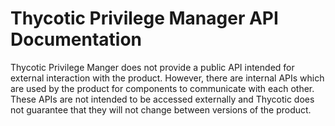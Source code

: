 [title]: # (Privilege Manager API)
[tags]: # (API,internal)
[priority]: # (30000)
# Thycotic Privilege Manager API Documentation

Thycotic Privilege Manger does not provide a public API intended for external interaction with the product. However, there are internal APIs which are used by the product for components to communicate with each other.  These APIs are not intended to be accessed externally and Thycotic does not guarantee that they will not change between versions of the product.